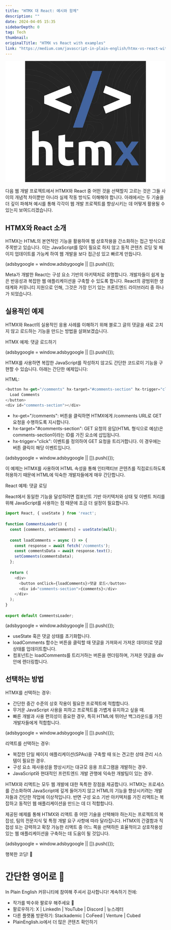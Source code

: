 ```yaml
---
title: "HTMX 대 React: 예시와 함께"
description: ""
date: 2024-04-05 15:35
sidebarDepth: 0
tag: Tech
thumbnail: 
originalTitle: "HTMX vs React with examples"
link: "https://medium.com/javascript-in-plain-english/htmx-vs-react-with-examples-14bd2d70bb4e"
---
```



![이미지](./img/HTMXvsReactwithexamples_0.png)

다음 웹 개발 프로젝트에서 HTMX와 React 중 어떤 것을 선택할지 고르는 것은 그들 사이의 개념적 차이뿐만 아니라 실제 작동 방식도 이해해야 합니다. 아래에서는 두 기술을 더 깊이 파헤쳐 예시를 통해 각각이 웹 개발 프로젝트를 향상시키는 데 어떻게 활용될 수 있는지 보여드리겠습니다.

## HTMX와 React 소개

HTMX는 HTML의 본연적인 기능을 활용하여 웹 상호작용을 간소화하는 접근 방식으로 주목받고 있습니다. 이는 JavaScript를 많이 필요로 하지 않고 동적 콘텐츠 로딩 및 페이지 업데이트를 가능케 하여 웹 개발을 보다 접근성 있고 빠르게 만듭니다.

<!-- ui-log 수평형 -->
<ins class="adsbygoogle"
  style="display:block"
  data-ad-client="ca-pub-4877378276818686"
  data-ad-slot="9743150776"
  data-ad-format="auto"
  data-full-width-responsive="true"></ins>
<component is="script">
(adsbygoogle = window.adsbygoogle || []).push({});
</component>

Meta가 개발한 React는 구성 요소 기반의 아키텍처로 유명합니다. 개발자들이 쉽게 높은 반응성과 복잡한 웹 애플리케이션을 구축할 수 있도록 합니다. React의 광범위한 생태계와 커뮤니티 지원으로 인해, 그것은 가장 인기 있는 프론트엔드 라이브러리 중 하나가 되었습니다.

## 실용적인 예제

HTMX와 React의 실용적인 응용 사례를 이해하기 위해 블로그 글의 댓글을 새로 고치지 않고 로드하는 기능을 만드는 방법을 살펴보겠습니다.

HTMX 예제: 댓글 로드하기

<!-- ui-log 수평형 -->
<ins class="adsbygoogle"
  style="display:block"
  data-ad-client="ca-pub-4877378276818686"
  data-ad-slot="9743150776"
  data-ad-format="auto"
  data-full-width-responsive="true"></ins>
<component is="script">
(adsbygoogle = window.adsbygoogle || []).push({});
</component>

HTMX를 사용하면 복잡한 JavaScript를 작성하지 않고도 간단한 코드로이 기능을 구현할 수 있습니다. 아래는 간단한 예제입니다:

HTML:

```js
<button hx-get="/comments" hx-target="#comments-section" hx-trigger="click">
  Load Comments
</button>
<div id="comments-section"></div>
```

- hx-get="/comments": 버튼을 클릭하면 HTMX에게 /comments URL로 GET 요청을 수행하도록 지시합니다.
- hx-target="#comments-section": GET 요청의 응답(HTML 형식으로 예상)은 comments-section이라는 ID를 가진 요소에 삽입됩니다.
- hx-trigger="click": 이벤트를 정의하여 GET 요청을 트리거합니다. 이 경우에는 버튼 클릭이 해당 이벤트입니다.

<!-- ui-log 수평형 -->
<ins class="adsbygoogle"
  style="display:block"
  data-ad-client="ca-pub-4877378276818686"
  data-ad-slot="9743150776"
  data-ad-format="auto"
  data-full-width-responsive="true"></ins>
<component is="script">
(adsbygoogle = window.adsbygoogle || []).push({});
</component>

이 예제는 HTMX를 사용하여 HTML 속성을 통해 인터랙티브 콘텐츠를 직접로드하도록 허용하기 때문에 HTML에 익숙한 개발자들에게 매우 간단합니다.

React 예제: 댓글 로딩

React에서 동일한 기능을 달성하려면 컴포넌트 기반 아키텍처와 상태 및 이벤트 처리를 위해 JavaScript를 사용하는 점 때문에 조금 더 설정이 필요합니다.

```js
import React, { useState } from 'react';

function CommentsLoader() {
  const [comments, setComments] = useState(null);

  const loadComments = async () => {
    const response = await fetch('/comments');
    const commentsData = await response.text();
    setComments(commentsData);
  };

  return (
    <div>
      <button onClick={loadComments}>댓글 로드</button>
      <div id="comments-section">{comments}</div>
    </div>
  );
}

export default CommentsLoader;
```

<!-- ui-log 수평형 -->
<ins class="adsbygoogle"
  style="display:block"
  data-ad-client="ca-pub-4877378276818686"
  data-ad-slot="9743150776"
  data-ad-format="auto"
  data-full-width-responsive="true"></ins>
<component is="script">
(adsbygoogle = window.adsbygoogle || []).push({});
</component>

- useState 훅은 댓글 상태를 초기화합니다.
- loadComments 함수는 버튼을 클릭할 때 댓글을 가져와서 가져온 데이터로 댓글 상태를 업데이트합니다.
- 컴포넌트는 loadComments를 트리거하는 버튼을 렌더링하며, 가져온 댓글을 div 안에 렌더링합니다.

## 선택하는 방법

HTMX를 선택하는 경우:

- 간단한 중간 수준의 상호 작용이 필요한 프로젝트에 적합합니다.
- 무거운 JavaScript 사용을 피하고 프로젝트를 가볍게 유지하고 싶을 때.
- 빠른 개발과 사용 편의성이 중요한 경우, 특히 HTML에 뛰어난 백그라운드를 가진 개발자들에게 적합합니다.

<!-- ui-log 수평형 -->
<ins class="adsbygoogle"
  style="display:block"
  data-ad-client="ca-pub-4877378276818686"
  data-ad-slot="9743150776"
  data-ad-format="auto"
  data-full-width-responsive="true"></ins>
<component is="script">
(adsbygoogle = window.adsbygoogle || []).push({});
</component>

리액트를 선택하는 경우:

- 복잡한 단일 페이지 애플리케이션(SPAs)을 구축할 때 또는 견고한 상태 관리 시스템이 필요한 경우.
- 구성 요소 재사용성을 향상시키는 대규모 응용 프로그램을 개발하는 경우.
- JavaScript와 현대적인 프런트엔드 개발 관행에 익숙한 개발팀이 있는 경우.

HTMX와 리액트는 모두 웹 개발에 대한 독특한 장점을 제공합니다. HTMX는 프로세스를 간소화하여 JavaScript에 깊게 들어가지 않고 HTML의 기능을 향상시키려는 개발자들과 간단한 작업에 이상적입니다. 반면 구성 요소 기반 아키텍처를 가진 리액트는 복잡하고 동적인 웹 애플리케이션을 만드는 데 더 적합합니다.

제공된 예제를 통해 HTMX와 리액트 중 어떤 기술을 선택해야 하는지는 프로젝트의 복잡성, 팀의 전문지식 및 특정 개발 요구 사항에 따라 달라집니다. HTMX의 간결함과 직접성 또는 강력하고 확장 가능한 리액트 중 어느 쪽을 선택하든 효율적이고 상호작용성 있는 웹 애플리케이션을 구축하는 데 도움이 될 것입니다.

<!-- ui-log 수평형 -->
<ins class="adsbygoogle"
  style="display:block"
  data-ad-client="ca-pub-4877378276818686"
  data-ad-slot="9743150776"
  data-ad-format="auto"
  data-full-width-responsive="true"></ins>
<component is="script">
(adsbygoogle = window.adsbygoogle || []).push({});
</component>

행복한 코딩! 🚀

# 간단한 영어로 🚀

In Plain English 커뮤니티에 참여해 주셔서 감사합니다! 계속하기 전에:

- 작가를 박수와 팔로우 해주세요 ️👏️️
- 팔로우하기: X | LinkedIn | YouTube | Discord | 뉴스레터
- 다른 플랫폼 방문하기: Stackademic | CoFeed | Venture | Cubed
- PlainEnglish.io에서 더 많은 콘텐츠 확인하기